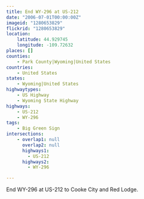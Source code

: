 ```yaml
---
title: End WY-296 at US-212
date: "2006-07-01T00:00:00Z"
imageid: "1280653829"
flickrid: "1280653829"
location:
    latitude: 44.929745
    longitude: -109.72632
places: []
counties:
    - Park County|Wyoming|United States
countries:
    - United States
states:
    - Wyoming|United States
highwaytypes:
    - US Highway
    - Wyoming State Highway
highways:
    - US-212
    - WY-296
tags:
    - Big Green Sign
intersections:
    - overlap1: null
      overlap2: null
      highways1:
        - US-212
      highways2:
        - WY-296

---
```

End WY-296 at US-212 to Cooke City and Red Lodge.
